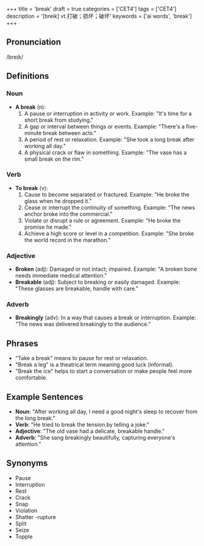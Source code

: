 +++
title = 'break'
draft = true
categories = ['CET4']
tags = ['CET4']
description = '[breik] vt.打破；损坏；破坏'
keywords = ['ai words', 'break']
+++

## Pronunciation
/breɪk/

## Definitions
### Noun
- **A break** (n): 
   1. A pause or interruption in activity or work. Example: "It's time for a short break from studying."
   2. A gap or interval between things or events. Example: "There's a five-minute break between acts."
   3. A period of rest or relaxation. Example: "She took a long break after working all day."
   4. A physical crack or flaw in something. Example: "The vase has a small break on the rim."

### Verb
- **To break** (v):
   1. Cause to become separated or fractured. Example: "He broke the glass when he dropped it."
   2. Cease or interrupt the continuity of something. Example: "The news anchor broke into the commercial."
   3. Violate or disrupt a rule or agreement. Example: "He broke the promise he made."
   4. Achieve a high score or level in a competition. Example: "She broke the world record in the marathon."

### Adjective
- **Broken** (adj): Damaged or not intact; impaired. Example: "A broken bone needs immediate medical attention."
- **Breakable** (adj): Subject to breaking or easily damaged. Example: "These glasses are breakable, handle with care."

### Adverb
- **Breakingly** (adv): In a way that causes a break or interruption. Example: "The news was delivered breakingly to the audience."

## Phrases
- "Take a break" means to pause for rest or relaxation.
- "Break a leg" is a theatrical term meaning good luck (informal).
- "Break the ice" helps to start a conversation or make people feel more comfortable.

## Example Sentences
- **Noun**: "After working all day, I need a good night's sleep to recover from the long break."
- **Verb**: "He tried to break the tension by telling a joke."
- **Adjective**: "The old vase had a delicate, breakable handle."
- **Adverb**: "She sang breakingly beautifully, capturing everyone's attention."

## Synonyms
- Pause
- Interruption
- Rest
- Crack
- Snap
- Violation
- Shatter
-rupture
- Split
- Seize
- Topple
